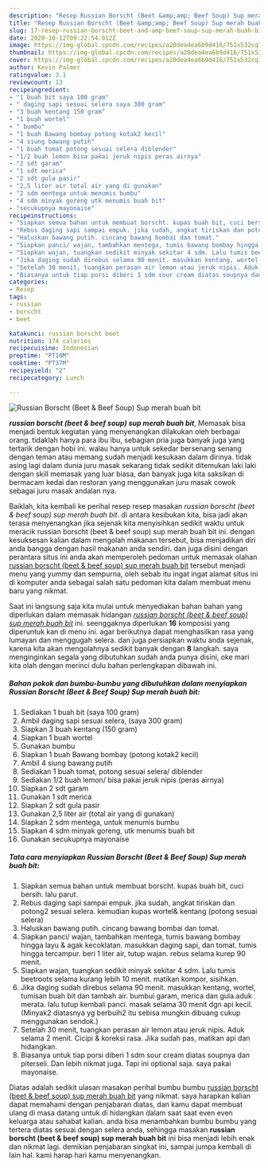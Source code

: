 ```yaml
---
description: "Resep Russian Borscht (Beet &amp;amp; Beef Soup) Sup merah buah bit yang sempurna"
title: "Resep Russian Borscht (Beet &amp;amp; Beef Soup) Sup merah buah bit yang sempurna"
slug: 17-resep-russian-borscht-beet-and-amp-beef-soup-sup-merah-buah-bit-yang-sempurna
date: 2020-10-12T09:22:54.012Z
image: https://img-global.cpcdn.com/recipes/a20dea4ea6b9d416/751x532cq70/russian-borscht-beet-beef-soup-sup-merah-buah-bit-foto-resep-utama.jpg
thumbnail: https://img-global.cpcdn.com/recipes/a20dea4ea6b9d416/751x532cq70/russian-borscht-beet-beef-soup-sup-merah-buah-bit-foto-resep-utama.jpg
cover: https://img-global.cpcdn.com/recipes/a20dea4ea6b9d416/751x532cq70/russian-borscht-beet-beef-soup-sup-merah-buah-bit-foto-resep-utama.jpg
author: Kevin Palmer
ratingvalue: 3.1
reviewcount: 13
recipeingredient:
- "1 buah bit saya 100 gram"
- " daging sapi sesuai selera saya 300 gram"
- "3 buah kentang 150 gram"
- "1 buah wortel"
- " bumbu"
- "1 buah Bawang bombay potong kotak2 kecil"
- "4 siung bawang putih"
- "1 buah tomat potong sesuai selera diblender"
- "1/2 buah lemon bisa pakai jeruk nipis peras airnya"
- "2 sdt garam"
- "1 sdt merica"
- "2 sdt gula pasir"
- "2,5 liter air total air yang di gunakan"
- "2 sdm mentega untuk menumis bumbu"
- "4 sdm minyak goreng utk menumis buah bit"
- "secukupnya mayonaise"
recipeinstructions:
- "Siapkan semua bahan untuk membuat borscht. kupas buah bit, cuci bersih. lalu parut."
- "Rebus daging sapi sampai empuk. jika sudah, angkat tiriskan dan potong2 sesuai selera. kemudian kupas wortel&amp; kentang (potong sesuai selera)"
- "Haluskan bawang putih. cincang bawang bombai dan tomat."
- "Siapkan panci/ wajan, tambahkan mentega, tumis bawang bombay hingga layu &amp; agak kecoklatan. masukkan daging sapi, dan tomat. tumis hingga tercampur. beri 1 liter air, tutup wajan. rebus selama kurep 90 menit."
- "Siapkan wajan, tuangkan sedikit minyak sekitar 4 sdm. Lalu tumis beetroots selama kurang lebih 10 menit. matikan kompor, sisihkan."
- "Jika daging sudah direbus selama 90 menit. masukkan kentang, wortel, tumisan buah bit dan tambah air. bumbui garam, merica dan gula.aduk merata. lalu tutup kembali panci. masak selama 30 menit dgn api kecil. (Minyak2 diatasnya yg berbuih2 itu sebisa mungkin dibuang cukup menggunakan sendok.)"
- "Setelah 30 menit, tuangkan perasan air lemon atau jeruk nipis. Aduk selama 2 menit. Cicipi &amp; koreksi rasa. Jika sudah pas, matikan api dan hidangkan."
- "Biasanya untuk tiap porsi diberi 1 sdm sour cream diatas soupnya dan piterseli. Dan lebih nikmat juga. Tapi ini optional saja. saya pakai mayonaise."
categories:
- Resep
tags:
- russian
- borscht
- beet

katakunci: russian borscht beet 
nutrition: 174 calories
recipecuisine: Indonesian
preptime: "PT10M"
cooktime: "PT37M"
recipeyield: "2"
recipecategory: Lunch

---
```



![Russian Borscht (Beet &amp; Beef Soup) Sup merah buah bit](https://img-global.cpcdn.com/recipes/a20dea4ea6b9d416/751x532cq70/russian-borscht-beet-beef-soup-sup-merah-buah-bit-foto-resep-utama.jpg)

<b><i>russian borscht (beet &amp; beef soup) sup merah buah bit</i></b>, Memasak bisa menjadi bentuk kegiatan yang menyenangkan dilakukan oleh berbagai orang. tidaklah hanya para ibu ibu, sebagian pria juga banyak juga yang tertarik dengan hobi ini. walau hanya untuk sekedar bersenang senang dengan teman atau memang sudah menjadi kesukaan dalam dirinya. tidak asing lagi dalam dunia juru masak sekarang tidak sedikit ditemukan laki laki dengan skill memasak yang luar biasa, dan banyak juga kita saksikan di bermacam kedai dan restoran yang menggunakan juru masak cowok sebagai juru masak andalan nya.



Baiklah, kita kembali ke perihal resep resep masakan <i>russian borscht (beet &amp; beef soup) sup merah buah bit</i>. di antara kesibukan kita, bisa jadi akan terasa menyenangkan jika sejenak kita menyisihkan sedikit waktu untuk meracik russian borscht (beet &amp; beef soup) sup merah buah bit ini. dengan kesuksesan kalian dalam mengolah makanan tersebut, bisa menjadikan diri anda bangga dengan hasil makanan anda sendiri. dan juga disini dengan perantara situs ini anda akan memperoleh pedoman untuk memasak olahan <u>russian borscht (beet &amp; beef soup) sup merah buah bit</u> tersebut menjadi menu yang yummy dan sempurna, oleh sebab itu ingat ingat alamat situs ini di komputer anda sebagai salah satu pedoman kita dalam membuat menu baru yang nikmat.


Saat ini langsung saja kita mulai untuk menyediakan bahan bahan yang diperlukan dalam memasak hidangan <u><i>russian borscht (beet &amp; beef soup) sup merah buah bit</i></u> ini. seenggaknya diperlukan <b>16</b> komposisi yang diperuntuk kan di menu ini. agar berikutnya dapat menghasilkan rasa yang lumayan dan menggugah selera. dan juga persiapkan waktu anda sejenak, karena kita akan mengolahnya sedikit banyak dengan <b>8</b> langkah. saya menginginkan segala yang dibutuhkan sudah anda punya disini, oke mari kita olah dengan merinci dulu bahan perlengkapan dibawah ini.

<!--inarticleads1-->

##### Bahan pokok dan bumbu-bumbu yang dibutuhkan dalam menyiapkan Russian Borscht (Beet &amp; Beef Soup) Sup merah buah bit:

1. Sediakan 1 buah bit (saya 100 gram)
1. Ambil  daging sapi sesuai selera, (saya 300 gram)
1. Siapkan 3 buah kentang (150 gram)
1. Siapkan 1 buah wortel
1. Gunakan  bumbu
1. Siapkan 1 buah Bawang bombay (potong kotak2 kecil)
1. Ambil 4 siung bawang putih
1. Sediakan 1 buah tomat, potong sesuai selera/ diblender
1. Sediakan 1/2 buah lemon/ bisa pakai jeruk nipis (peras airnya)
1. Siapkan 2 sdt garam
1. Gunakan 1 sdt merica
1. Siapkan 2 sdt gula pasir
1. Gunakan 2,5 liter air (total air yang di gunakan)
1. Siapkan 2 sdm mentega, untuk menumis bumbu
1. Siapkan 4 sdm minyak goreng, utk menumis buah bit
1. Gunakan secukupnya mayonaise




<!--inarticleads2-->

##### Tata cara menyiapkan Russian Borscht (Beet &amp; Beef Soup) Sup merah buah bit:

1. Siapkan semua bahan untuk membuat borscht. kupas buah bit, cuci bersih. lalu parut.
1. Rebus daging sapi sampai empuk. jika sudah, angkat tiriskan dan potong2 sesuai selera. kemudian kupas wortel&amp; kentang (potong sesuai selera)
1. Haluskan bawang putih. cincang bawang bombai dan tomat.
1. Siapkan panci/ wajan, tambahkan mentega, tumis bawang bombay hingga layu &amp; agak kecoklatan. masukkan daging sapi, dan tomat. tumis hingga tercampur. beri 1 liter air, tutup wajan. rebus selama kurep 90 menit.
1. Siapkan wajan, tuangkan sedikit minyak sekitar 4 sdm. Lalu tumis beetroots selama kurang lebih 10 menit. matikan kompor, sisihkan.
1. Jika daging sudah direbus selama 90 menit. masukkan kentang, wortel, tumisan buah bit dan tambah air. bumbui garam, merica dan gula.aduk merata. lalu tutup kembali panci. masak selama 30 menit dgn api kecil. (Minyak2 diatasnya yg berbuih2 itu sebisa mungkin dibuang cukup menggunakan sendok.)
1. Setelah 30 menit, tuangkan perasan air lemon atau jeruk nipis. Aduk selama 2 menit. Cicipi &amp; koreksi rasa. Jika sudah pas, matikan api dan hidangkan.
1. Biasanya untuk tiap porsi diberi 1 sdm sour cream diatas soupnya dan piterseli. Dan lebih nikmat juga. Tapi ini optional saja. saya pakai mayonaise.




Diatas adalah sedikit ulasan masakan perihal bumbu bumbu <u>russian borscht (beet &amp; beef soup) sup merah buah bit</u> yang nikmat. saya harapkan kalian dapat memahami dengan penjabaran diatas, dan kamu dapat membuat ulang di masa datang untuk di hidangkan dalam saat saat even even keluarga atau sahabat kalian. anda bisa menambahkan bumbu bumbu yang tertera diatas sesuai dengan selera anda, sehingga masakan <b>russian borscht (beet &amp; beef soup) sup merah buah bit</b> ini bisa menjadi lebih enak dan nikmat lagi. demikian penjabaran singkat ini, sampai jumpa kembali di lain hal. kami harap hari kamu menyenangkan.
